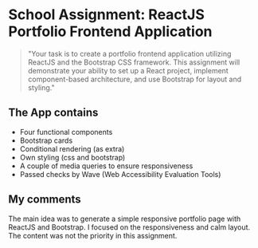 # School Assignment: ReactJS Portfolio Frontend Application


> "Your task is to create a portfolio frontend application utilizing ReactJS and the Bootstrap CSS framework. This assignment will demonstrate your ability to set up a React project, implement component-based architecture, and use Bootstrap for layout and styling."


## The App contains
- Four functional components
- Bootstrap cards
- Conditional rendering (as extra)
- Own styling (css and bootstrap)
- A couple of media queries to ensure responsiveness
- Passed checks by Wave (Web Accessibility Evaluation Tools)

## My comments
The main idea was to generate a simple responsive portfolio page with ReactJS and Bootstrap. I focused on the responsiveness and calm layout. The content was not the priority in this assignment.

